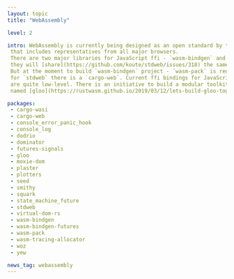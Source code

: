 ```yaml
---
layout: topic
title: "WebAssembly"

level: 2

intro: WebAssembly is currently being designed as an open standard by the W3C Community Group
 that includes representatives from all major browsers.
 There are two major libraries for JavaScript ffi - `wasm-bindgen` and `stdweb`. Eventually,
 they will [share](https://github.com/koute/stdweb/issues/318) the same build tools.
 But at the moment to build `wasm-bindgen` project - `wasm-pack` is required, and
 for `stdweb` there is a `cargo-web`. Current ffi bindings for JavaScript api
 are quite low-level. There is an initiative to build a modular toolkit
 named [gloo](https://rustwasm.github.io/2019/03/12/lets-build-gloo-together.html)

packages:
 - cargo-wasi
 - cargo-web
 - console_error_panic_hook
 - console_log
 - dodrio
 - dominator
 - futures-signals
 - gloo
 - moxie-dom
 - plaster
 - plotters
 - seed
 - smithy
 - squark
 - state_machine_future
 - stdweb
 - virtual-dom-rs
 - wasm-bindgen
 - wasm-bindgen-futures
 - wasm-pack
 - wasm-tracing-allocator
 - woz
 - yew

news_tag: webassembly
---
```

